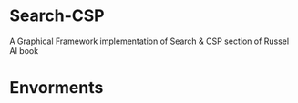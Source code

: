 # Search-CSP
A Graphical Framework implementation of Search &amp; CSP section of Russel AI book

# Envorments
